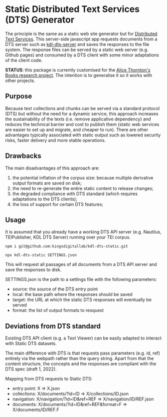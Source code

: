 # Static Distributed Text Services (DTS) Generator

The principle is the same as a static web site generator but for [Distributed Text Services](https://distributed-text-services.github.io/specifications/). This server-side javascript app requests documents from a DTS server such as [kdl-dts-server](https://github.com/kingsdigitallab/kdl-dts-server) and saves the responses to the file system. The response files can be served by a static web server (e.g. Github pages) and consumed by a DTS client with some minor adaptations of the client code.

**STATUS**: this package is currently customised for the [Alice Thornton's Books research project](https://github.com/kingsdigitallab/alice-thornton). The intention is to generalise it so it works with other projects.

## Purpose

Because text collections and chunks can be served via a standard protocol (DTS) but without the need for a dynamic service, this approach increases the sustainability of the texts (i.e. remove applicative dependency) and reduces the technical barrier and cost to publish them (static web services are easier to set up and migrate, and cheaper to run). There are other advantages typically associated with static output such as lowered security risks, faster delivery and more stable operations.

## Drawbacks

The main disadvantages of this approach are:

1. the potential inflation of the corpus size: because multiple derivative output formats are saved on disk;
2. the need to re-generate the entire static content to release changes;
3. the degraded compliance with DTS standard (which requires adaptations to the DTS clients);
4. the loss of support for certain DTS features;

## Usage

It is assumed that you already have a working DTS API server (e.g. Nautilus, TEIPublisher, KDL DTS Server) running over your TEI corpus.

`npm i git@github.com:kingsdigitallab/kdl-dts-static.git`

`npx kdl-dts-static SETTINGS.json`

This will request all passages of all documents from a DTS API server and save the responses to disk.

SETTINGS.json is the path to a settings file with the following parameters:
* source: the source of the DTS entry point
* local: the base path where the responses should be saved
* target: the URL at which the static DTS responses will eventually be served
* format: the list of output formats to resquest

## Deviations from DTS standard

Existing DTS API client (e.g. a Text Viewer) can be easily adapted to interact with Static DTS datasets.

The main difference with DTS is that requests pass parameters (e.g. id, ref) entirely via the webpath rather than the query string. Apart from that the content structure, the concepts and the responses are compliant with the DTS spec (draft 1, 2022).

Mapping from DTS requests to Static DTS:

- entry point: X => X.json
- collections: X/documents/?id=ID => X/collections/ID.json
- navigation: X/navigation/?id=ID&ref=REF => X/navigation/ID/REF.json
- documents: X/documents/?id=ID&ref=REF&format=F => X/documents/ID/REF.F
